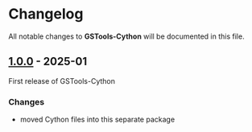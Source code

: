 # Changelog

All notable changes to **GSTools-Cython** will be documented in this file.

## [1.0.0] - 2025-01

First release of GSTools-Cython

### Changes
- moved Cython files into this separate package


[Unreleased]: https://github.com/GeoStat-Framework/gstools-cython/compare/v1.0.0...HEAD
[1.0.0]: https://github.com/GeoStat-Framework/gstools-cython/releases/tag/v1.0.0
